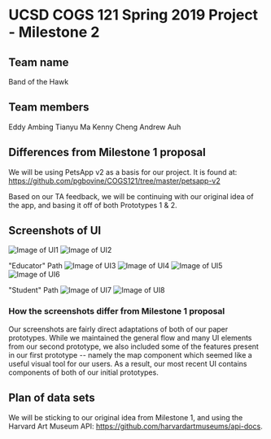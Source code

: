# UCSD COGS 121 Spring 2019 Project - Milestone 2
## Team name
Band of the Hawk
## Team members
Eddy Ambing
Tianyu Ma
Kenny Cheng
Andrew Auh
## Differences from Milestone 1 proposal
We will be using PetsApp v2 as a basis for our project.
It is found at: https://github.com/pgbovine/COGS121/tree/master/petsapp-v2

Based on our TA feedback, we will be continuing with our original idea of the app, and basing it off of both Prototypes 1 & 2.
## Screenshots of UI
![Image of UI1](UI_Screenshots/UI1.png)
![Image of UI2](UI_Screenshots/UI2.png)

"Educator" Path
![Image of UI3](UI_Screenshots/UI3.png)
![Image of UI4](UI_Screenshots/UI4.png)
![Image of UI5](UI_Screenshots/UI5.png)
![Image of UI6](UI_Screenshots/UI6.png)

"Student" Path
![Image of UI7](UI_Screenshots/UI7.png)
![Image of UI8](UI_Screenshots/UI8.png)

### How the screenshots differ from Milestone 1 proposal
Our screenshots are fairly direct adaptations of both of our paper prototypes. While we maintained the general flow and many UI elements from our second prototype, we also included some of the features present in our first prototype -- namely the map component which seemed like a useful visual tool for our users. As a result, our most recent UI contains components of both of our initial prototypes. 

## Plan of data sets
We will be sticking to our original idea from Milestone 1, and using the Harvard Art Museum API: https://github.com/harvardartmuseums/api-docs.
